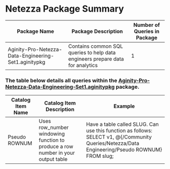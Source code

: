 # Netezza Package Summary

|Package Name| Package Description| Number of Queries in Package|
|------------|--------------------|-----------------------------|
|Aginity-Pro-Netezza-Data-Engineering-Set1.aginitypkg |Contains common SQL queries to help data engineers prepare data for analytics   | 1 |




### The table below details all queries within the [Aginity-Pro-Netezza-Data-Engineering-Set1.aginitypkg]() package.

|Catalog Item Name               |Catalog Item Description            | Example    |
|--------------------------|------------------------------------|--------------------|
|Pseudo ROWNUM   | Uses row_number windowing function to produce a row number in your output table  | Have a table called SLUG.  Can use this function as follows:   SELECT v1, @{/Community Queries/Netezza/Data Engineering/Pseudo ROWNUM} FROM slug;  |
